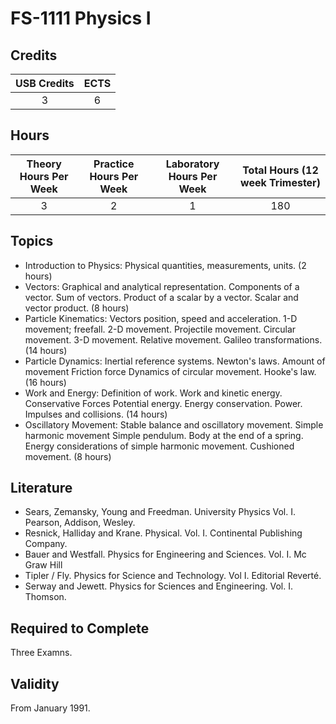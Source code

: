 # FS-1111 Physics I

## Credits

| USB Credits | ECTS |
|:-----------:|:----:|
|      3      |   6  |

## Hours

| Theory Hours Per Week | Practice Hours Per Week | Laboratory Hours Per Week | Total Hours (12 week Trimester) |
|:---------------------:|:-----------------------:|:-------------------------:|:-------------------------------:|
|           3           |            2            |             1             |               180               |

## Topics

* Introduction to Physics: Physical quantities, measurements, units. (2 hours)
* Vectors: Graphical and analytical representation. Components of a vector. Sum of vectors. Product of a scalar by a vector. Scalar and vector product. (8 hours)
* Particle Kinematics: Vectors position, speed and acceleration. 1-D movement; freefall. 2-D movement. Projectile movement. Circular movement. 3-D movement. Relative movement. Galileo transformations. (14 hours)
* Particle Dynamics: Inertial reference systems. Newton's laws. Amount of movement Friction force Dynamics of circular movement. Hooke's law. (16 hours)
* Work and Energy: Definition of work. Work and kinetic energy. Conservative Forces Potential energy. Energy conservation. Power. Impulses and collisions. (14 hours)
* Oscillatory Movement: Stable balance and oscillatory movement. Simple harmonic movement Simple pendulum. Body at the end of a spring. Energy considerations of simple harmonic movement. Cushioned movement. (8 hours)

## Literature

* Sears, Zemansky, Young and Freedman. University Physics Vol. I. Pearson, Addison, Wesley.
* Resnick, Halliday and Krane. Physical. Vol. I. Continental Publishing Company.
* Bauer and Westfall. Physics for Engineering and Sciences. Vol. I. Mc Graw Hill
* Tipler / Fly. Physics for Science and Technology. Vol I. Editorial Reverté.
* Serway and Jewett. Physics for Sciences and Engineering. Vol. I. Thomson.

## Required to Complete

Three Examns.

## Validity

From January 1991.
